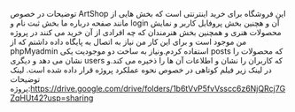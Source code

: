 توضیحات در خصوص ArtShop این فروشگاه برای خرید اینترنتی است که بخش هایی از مانند صفحه درباره ما بخش ثبت نام و login آن و هچنین بخش پروفایل کاربر و نمایش محصولات هنری 
و همچنین بخش هنرمندان که چه افرادی از آن خرید می کنند در پروژه من موجود است و برای این کار من نیاز به اتصال به پایگاه داده داشتم که از phpMyadmin استفاده کردم.ونیاز به ساخت
دو موجودیت یکی posts که محصولات را نشان می دهد و دیگری users که کاربران را نشان و اطلاعات آن ها را ذخیره می کند.و در لینک زیر فیلم کوتاهی در خصوص نحوه عملکرد پروژه 
قرار داده شده است.
لینک توضیحات پروژه:https://drive.google.com/drive/folders/1b6tVvP5fvVsscc6z6NjQRcj7GZqHUt42?usp=sharing

